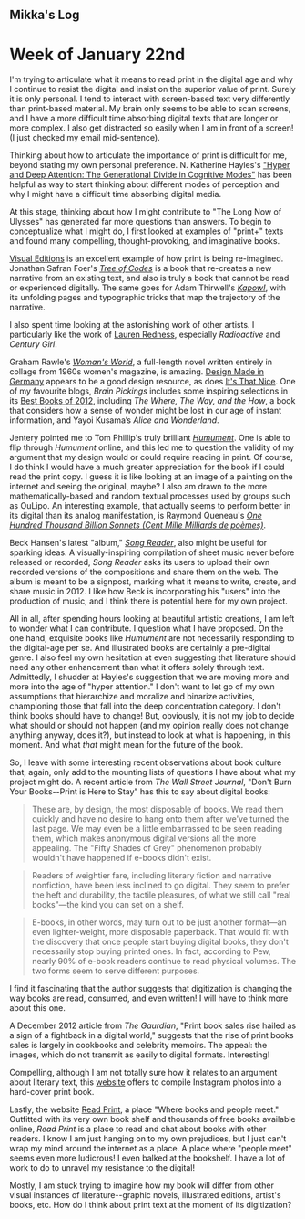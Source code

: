 ## Mikka's Log

# Week of January 22nd

I'm trying to articulate what it means to read print in the digital age and why I continue to resist the digital and insist on the superior value of print. Surely it is only personal. I tend to interact with screen-based text very differently than print-based material. My brain only seems to be able to scan screens, and I have a more difficult time absorbing digital texts that are longer or more complex. I also get distracted so easily when I am in front of a screen! (I just checked my email mid-sentence).

Thinking about how to articulate the importance of print is difficult for me, beyond stating my own personal preference. N. Katherine Hayles's ["Hyper and Deep Attention: 
The Generational Divide in Cognitive Modes"](http://engl449_spring2010_01.commons.yale.edu/files/2009/11/hayles.pdf) has been helpful as way to start thinking about different modes of perception and why I might have a difficult time absorbing digital media. 

At this stage, thinking about how I might contribute to "The Long Now of Ulysses" has generated far more questions than answers. To begin to conceptualize what I might do, I first looked at examples of "print+" texts and found many compelling, thought-provoking, and imaginative books.

[Visual Editions](http://www.visual-editions.com/) is an excellent example of how print is being re-imagined. Jonathan Safran Foer's [*Tree of Codes*](http://www.visual-editions.com/our-books/tree-of-codes) is a book that re-creates a new narrative from an existing text, and also is truly a book that cannot be read or experienced digitally. The same goes for Adam Thirwell's [*Kapow\!*](http://www.visual-editions.com/our-books/kapow), with its unfolding pages and typographic tricks that map the trajectory of the narrative.

I also spent time looking at the astonishing work of other artists. I particularly like the work of [Lauren Redness](http://www.laurenredniss.com/), especially *Radioactive* and *Century Girl*. 

Graham Rawle's [*Woman's World*](http://www.grahamrawle.com/womansworld/index.html), a full-length novel written entirely in collage from 1960s women's magazine, is amazing. [Design Made in Germany](http://www.designmadeingermany.de/2013/1171/au_jahrbuecher2012_04/) appears to be a good design resource, as does [It's That Nice](http://www.itsnicethat.com/articles/mark-lazenby). One of my favourite blogs, *Brain Pickings* includes some inspiring selections in its [Best Books of 2012](http://www.brainpickings.org/index.php/2012/12/26/best-books-2012-reader-favorites/), including *The Where, The Way, and the How*, a book that considers how a sense of wonder might be lost in our age of instant information, and Yayoi Kusama’s *Alice and Wonderland*. 

Jentery pointed me to Tom Phillip's truly brilliant [*Humument*](http://humument.com/). One is able to flip through *Humument* online, and this led me to question the validity of my argument that my design would or could require reading in print. Of course, I do think I would have a much greater appreciation for the book if I could read the print copy. I guess it is like looking at an image of a painting on the internet and seeing the original, maybe? I also am drawn to the more mathematically-based and random textual processes used by groups such as OuLipo. An interesting example, that actually seems to perform better in its digital than its analog manifestation, is Raymond Queneau's [*One Hundred Thousand Billion Sonnets (Cent Mille Milliards de poèmes)*](http://www.growndodo.com/wordplay/oulipo/10%5e14sonnets.html).

Beck Hansen's latest "album," [*Song Reader*](http://songreader.net/), also might be useful for sparking ideas. A visually-inspiring compilation of sheet music never before released or recorded, *Song Reader* asks its users to upload their own recorded versions of the compositions and share them on the web. The album is meant to be a signpost, marking what it means to write, create, and share music in 2012. I like how Beck is incorporating his "users" into the production of music, and I think there is potential here for my own project. 

All in all, after spending hours looking at beautiful artistic creations, I am left to wonder what I can contribute. I question what I have proposed. On the one hand, exquisite books like *Humument* are not necessarily responding to the digital-age per se. And illustrated books are certainly a pre-digital genre. I also feel my own hesitation at even suggesting that literature should need any other enhancement than what it offers solely through text. Admittedly, I shudder at Hayles's suggestion that we are moving more and more into the age of "hyper attention." I don't want to let go of my own assumptions that hierarchize and moralize and binarize activities, championing those that fall into the deep concentration category. I don't think books should have to change! But, obviously, it is not my job to decide what should or should not happen (and my opinion really does not change anything anyway, does it?), but instead to look at what is happening, in this moment. And what *that* might mean for the future of the book.

So, I leave with some interesting recent observations about book culture that, again, only add to the mounting lists of questions I have about what my project might do. A recent article from *The Wall Street Journal*, "Don't Burn Your Books--Print is Here to Stay" has this to say about digital books:

>These are, by design, the most disposable of books. We read them quickly and have no
desire to hang onto them after we've turned the last page. We may even be a little
embarrassed to be seen reading them, which makes anonymous digital versions all the
more appealing. The "Fifty Shades of Grey" phenomenon probably wouldn't have
happened if e-books didn't exist.

>Readers of weightier fare, including literary fiction and narrative nonfiction, have
been less inclined to go digital. They seem to prefer the heft and durability, the
tactile pleasures, of what we still call "real books"—the kind you can set on a
shelf.

>E-books, in other words, may turn out to be just another format—an even
lighter-weight, more disposable paperback. That would fit with the discovery that
once people start buying digital books, they don't necessarily stop buying printed
ones. In fact, according to Pew, nearly 90% of e-book readers continue to read
physical volumes. The two forms seem to serve different purposes.

I find it fascinating that the author suggests that digitization is changing the way books are read, consumed, and even written! I will have to think more about this one.

A December 2012 article from *The Gaurdian*, "Print book sales rise hailed as a sign of a fightback in a digital world," suggests that the rise of print books sales is largely in cookbooks and celebrity memoirs. The appeal: the images, which do not transmit as easily to digital formats. Interesting!

Compelling, although I am not totally sure how it relates to an argument about literary text, this [website](http://www.blurb.com/instagram-books) offers to compile Instagram photos into a hard-cover print book. 

Lastly, the website [Read Print](http://www.readprint.com/), a place "Where books and people meet." Outfitted with its very own book shelf and thousands of free books available online, *Read Print* is a place to read and chat about books with other readers. I know I am just hanging on to my own prejudices, but I just can't wrap my mind around the internet as a place. A place where "people meet" seems even more ludicrous! I even balked at the bookshelf. I have a lot of work to do to unravel my resistance to the digital!

Mostly, I am stuck trying to imagine how my book will differ from other visual instances of literature--graphic novels, illustrated editions, artist's books, etc. How do I think about print text at the moment of its digitization?
